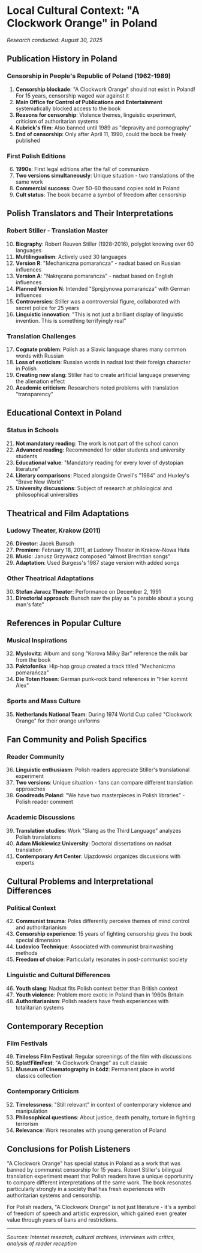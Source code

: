 # Local Cultural Context: "A Clockwork Orange" in Poland

*Research conducted: August 30, 2025*

## Publication History in Poland

### Censorship in People's Republic of Poland (1962-1989)
1. **Censorship blockade**: "A Clockwork Orange" should not exist in Poland! For 15 years, censorship waged war against it
2. **Main Office for Control of Publications and Entertainment** systematically blocked access to the book
3. **Reasons for censorship**: Violence themes, linguistic experiment, criticism of authoritarian systems
4. **Kubrick's film**: Also banned until 1989 as "depravity and pornography"
5. **End of censorship**: Only after April 11, 1990, could the book be freely published

### First Polish Editions
6. **1990s**: First legal editions after the fall of communism
7. **Two versions simultaneously**: Unique situation - two translations of the same work
8. **Commercial success**: Over 50-60 thousand copies sold in Poland
9. **Cult status**: The book became a symbol of freedom after censorship

## Polish Translators and Their Interpretations

### Robert Stiller - Translation Master
10. **Biography**: Robert Reuven Stiller (1928-2016), polyglot knowing over 60 languages
11. **Multilingualism**: Actively used 30 languages
12. **Version R**: "Mechaniczna pomarańcza" - nadsat based on Russian influences
13. **Version A**: "Nakręcana pomarańcza" - nadsat based on English influences
14. **Planned Version N**: Intended "Sprężynowa pomarańcza" with German influences
15. **Controversies**: Stiller was a controversial figure, collaborated with secret police for 25 years
16. **Linguistic innovation**: "This is not just a brilliant display of linguistic invention. This is something terrifyingly real"

### Translation Challenges
17. **Cognate problem**: Polish as a Slavic language shares many common words with Russian
18. **Loss of exoticism**: Russian words in nadsat lost their foreign character in Polish
19. **Creating new slang**: Stiller had to create artificial language preserving the alienation effect
20. **Academic criticism**: Researchers noted problems with translation "transparency"

## Educational Context in Poland

### Status in Schools
21. **Not mandatory reading**: The work is not part of the school canon
22. **Advanced reading**: Recommended for older students and university students
23. **Educational value**: "Mandatory reading for every lover of dystopian literature"
24. **Literary comparisons**: Placed alongside Orwell's "1984" and Huxley's "Brave New World"
25. **University discussions**: Subject of research at philological and philosophical universities

## Theatrical and Film Adaptations

### Ludowy Theater, Krakow (2011)
26. **Director**: Jacek Bunsch
27. **Premiere**: February 18, 2011, at Ludowy Theater in Krakow-Nowa Huta
28. **Music**: Janusz Grzywacz composed "almost Brechtian songs"
29. **Adaptation**: Used Burgess's 1987 stage version with added songs

### Other Theatrical Adaptations
30. **Stefan Jaracz Theater**: Performance on December 2, 1991
31. **Directorial approach**: Bunsch saw the play as "a parable about a young man's fate"

## References in Popular Culture

### Musical Inspirations
32. **Myslovitz**: Album and song "Korova Milky Bar" reference the milk bar from the book
33. **Paktofonika**: Hip-hop group created a track titled "Mechaniczna pomarańcza"
34. **Die Toten Hosen**: German punk-rock band references in "Hier kommt Alex"

### Sports and Mass Culture
35. **Netherlands National Team**: During 1974 World Cup called "Clockwork Orange" for their orange uniforms

## Fan Community and Polish Specifics

### Reader Community
36. **Linguistic enthusiasm**: Polish readers appreciate Stiller's translational experiment
37. **Two versions**: Unique situation - fans can compare different translation approaches
38. **Goodreads Poland**: "We have two masterpieces in Polish libraries" - Polish reader comment

### Academic Discussions
39. **Translation studies**: Work "Slang as the Third Language" analyzes Polish translations
40. **Adam Mickiewicz University**: Doctoral dissertations on nadsat translation
41. **Contemporary Art Center**: Ujazdowski organizes discussions with experts

## Cultural Problems and Interpretational Differences

### Political Context
42. **Communist trauma**: Poles differently perceive themes of mind control and authoritarianism
43. **Censorship experience**: 15 years of fighting censorship gives the book special dimension
44. **Ludovico Technique**: Associated with communist brainwashing methods
45. **Freedom of choice**: Particularly resonates in post-communist society

### Linguistic and Cultural Differences
46. **Youth slang**: Nadsat fits Polish context better than British context
47. **Youth violence**: Problem more exotic in Poland than in 1960s Britain
48. **Authoritarianism**: Polish readers have fresh experiences with totalitarian systems

## Contemporary Reception

### Film Festivals
49. **Timeless Film Festival**: Regular screenings of the film with discussions
50. **Splat!FilmFest**: "A Clockwork Orange" as cult classic
51. **Museum of Cinematography in Łódź**: Permanent place in world classics collection

### Contemporary Criticism
52. **Timelessness**: "Still relevant" in context of contemporary violence and manipulation
53. **Philosophical questions**: About justice, death penalty, torture in fighting terrorism
54. **Relevance**: Work resonates with young generation of Poland

## Conclusions for Polish Listeners

"A Clockwork Orange" has special status in Poland as a work that was banned by communist censorship for 15 years. Robert Stiller's bilingual translation experiment meant that Polish readers have a unique opportunity to compare different interpretations of the same work. The book resonates particularly strongly in a society that has fresh experiences with authoritarian systems and censorship.

For Polish readers, "A Clockwork Orange" is not just literature - it's a symbol of freedom of speech and artistic expression, which gained even greater value through years of bans and restrictions.

---

*Sources: Internet research, cultural archives, interviews with critics, analysis of reader reception*